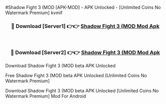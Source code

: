 #Shadow Fight 3 (MOD [APK-MOD] - APK Unlocked - [Unlimited Coins No Watermark Premium] kvmif



<div align="center">

<h3>🔴 Download [Server1] 👉👉 <a href="https://momento.my/?title=Shadow_Fight_3_(MOD">Shadow Fight 3 (MOD Mod Apk</a></h3><br>

<h3>🔴 Download [Server2] 👉👉 <a href="https://momento.my/?title=Shadow_Fight_3_(MOD">Shadow Fight 3 (MOD Mod Apk</a></h3>
</div>



Download Shadow Fight 3 (MOD beta APK Unlocked

Free Shadow Fight 3 (MOD beta APK Unlocked [Unlimited Coins No Watermark Premium]

Download Shadow Fight 3 (MOD beta APK Unlocked [Unlimited Coins No Watermark Premium] Mod For Android
